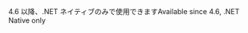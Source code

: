 <span data-ttu-id="554fd-101">4.6 以降、.NET ネイティブのみで使用できます</span><span class="sxs-lookup"><span data-stu-id="554fd-101">Available since 4.6, .NET Native only</span></span>